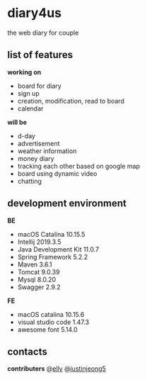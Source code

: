 # diary4us

the web diary for couple

## list of features
**working on**
- board for diary 
- sign up
- creation, modification, read to board
- calendar

**will be**
- d-day
- advertisement
- weather information
- money diary
- tracking each other based on google map
- board using dynamic video
- chatting 

## development environment

**BE**
- macOS Catalina 10.15.5
- Intellij 2019.3.5
- Java Development Kit 11.0.7
- Spring Framework 5.2.2
- Maven 3.6.1
- Tomcat 9.0.39
- Mysql 8.0.20
- Swagger 2.9.2

**FE**
- macOS catalina 10.15.6
- visual studio code 1.47.3
- awesome font 5.14.0

## contacts
**contributers**
@[elly](https://github.com/ellyheetov)
@[justinjeong5](https://github.com/justinjeong5)
